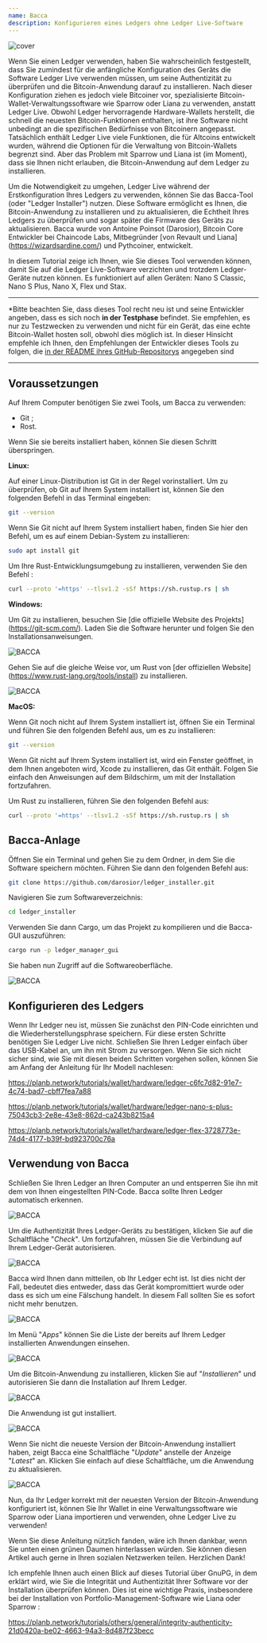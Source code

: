 ```yaml
---
name: Bacca
description: Konfigurieren eines Ledgers ohne Ledger Live-Software
---
```

![cover](assets/cover.webp)

Wenn Sie einen Ledger verwenden, haben Sie wahrscheinlich festgestellt, dass Sie zumindest für die anfängliche Konfiguration des Geräts die Software Ledger Live verwenden müssen, um seine Authentizität zu überprüfen und die Bitcoin-Anwendung darauf zu installieren. Nach dieser Konfiguration ziehen es jedoch viele Bitcoiner vor, spezialisierte Bitcoin-Wallet-Verwaltungssoftware wie Sparrow oder Liana zu verwenden, anstatt Ledger Live. Obwohl Ledger hervorragende Hardware-Wallets herstellt, die schnell die neuesten Bitcoin-Funktionen enthalten, ist ihre Software nicht unbedingt an die spezifischen Bedürfnisse von Bitcoinern angepasst. Tatsächlich enthält Ledger Live viele Funktionen, die für Altcoins entwickelt wurden, während die Optionen für die Verwaltung von Bitcoin-Wallets begrenzt sind. Aber das Problem mit Sparrow und Liana ist (im Moment), dass sie Ihnen nicht erlauben, die Bitcoin-Anwendung auf dem Ledger zu installieren.

Um die Notwendigkeit zu umgehen, Ledger Live während der Erstkonfiguration Ihres Ledgers zu verwenden, können Sie das Bacca-Tool (oder "Ledger Installer") nutzen. Diese Software ermöglicht es Ihnen, die Bitcoin-Anwendung zu installieren und zu aktualisieren, die Echtheit Ihres Ledgers zu überprüfen und sogar später die Firmware des Geräts zu aktualisieren. Bacca wurde von Antoine Poinsot (Darosior), Bitcoin Core Entwickler bei Chaincode Labs, Mitbegründer [von Revault und Liana] (https://wizardsardine.com/) und Pythcoiner, entwickelt.

In diesem Tutorial zeige ich Ihnen, wie Sie dieses Tool verwenden können, damit Sie auf die Ledger Live-Software verzichten und trotzdem Ledger-Geräte nutzen können. Es funktioniert auf allen Geräten: Nano S Classic, Nano S Plus, Nano X, Flex und Stax.

---
*Bitte beachten Sie, dass dieses Tool recht neu ist und seine Entwickler angeben, dass es sich noch **in der Testphase** befindet. Sie empfehlen, es nur zu Testzwecken zu verwenden und nicht für ein Gerät, das eine echte Bitcoin-Wallet hosten soll, obwohl dies möglich ist. In dieser Hinsicht empfehle ich Ihnen, den Empfehlungen der Entwickler dieses Tools zu folgen, die [in der README ihres GitHub-Repositorys](https://github.com/darosior/ledger_installer) angegeben sind

---
## Voraussetzungen

Auf Ihrem Computer benötigen Sie zwei Tools, um Bacca zu verwenden:


- Git ;
- Rost.

Wenn Sie sie bereits installiert haben, können Sie diesen Schritt überspringen.

**Linux:**

Auf einer Linux-Distribution ist Git in der Regel vorinstalliert. Um zu überprüfen, ob Git auf Ihrem System installiert ist, können Sie den folgenden Befehl in das Terminal eingeben:

```bash
git --version
```

Wenn Sie Git nicht auf Ihrem System installiert haben, finden Sie hier den Befehl, um es auf einem Debian-System zu installieren:

```bash
sudo apt install git
```

Um Ihre Rust-Entwicklungsumgebung zu installieren, verwenden Sie den Befehl :

```bash
curl --proto '=https' --tlsv1.2 -sSf https://sh.rustup.rs | sh
```

**Windows:**

Um Git zu installieren, besuchen Sie [die offizielle Website des Projekts] (https://git-scm.com/). Laden Sie die Software herunter und folgen Sie den Installationsanweisungen.

![BACCA](assets/fr/01.webp)

Gehen Sie auf die gleiche Weise vor, um Rust von [der offiziellen Website] (https://www.rust-lang.org/tools/install) zu installieren.

![BACCA](assets/fr/02.webp)

**MacOS:**

Wenn Git noch nicht auf Ihrem System installiert ist, öffnen Sie ein Terminal und führen Sie den folgenden Befehl aus, um es zu installieren:

```bash
git --version
```

Wenn Git nicht auf Ihrem System installiert ist, wird ein Fenster geöffnet, in dem Ihnen angeboten wird, Xcode zu installieren, das Git enthält. Folgen Sie einfach den Anweisungen auf dem Bildschirm, um mit der Installation fortzufahren.

Um Rust zu installieren, führen Sie den folgenden Befehl aus:

```bash
curl --proto '=https' --tlsv1.2 -sSf https://sh.rustup.rs | sh
```

## Bacca-Anlage

Öffnen Sie ein Terminal und gehen Sie zu dem Ordner, in dem Sie die Software speichern möchten. Führen Sie dann den folgenden Befehl aus:

```bash
git clone https://github.com/darosior/ledger_installer.git
```

Navigieren Sie zum Softwareverzeichnis:

```bash
cd ledger_installer
```

Verwenden Sie dann Cargo, um das Projekt zu kompilieren und die Bacca-GUI auszuführen:

```bash
cargo run -p ledger_manager_gui
```

Sie haben nun Zugriff auf die Softwareoberfläche.

![BACCA](assets/fr/03.webp)

## Konfigurieren des Ledgers

Wenn Ihr Ledger neu ist, müssen Sie zunächst den PIN-Code einrichten und die Wiederherstellungsphrase speichern. Für diese ersten Schritte benötigen Sie Ledger Live nicht. Schließen Sie Ihren Ledger einfach über das USB-Kabel an, um ihn mit Strom zu versorgen. Wenn Sie sich nicht sicher sind, wie Sie mit diesen beiden Schritten vorgehen sollen, können Sie am Anfang der Anleitung für Ihr Modell nachlesen:

https://planb.network/tutorials/wallet/hardware/ledger-c6fc7d82-91e7-4c74-bad7-cbff7fea7a88

https://planb.network/tutorials/wallet/hardware/ledger-nano-s-plus-75043cb3-2e8e-43e8-862d-ca243b8215a4

https://planb.network/tutorials/wallet/hardware/ledger-flex-3728773e-74d4-4177-b39f-bd923700c76a

## Verwendung von Bacca

Schließen Sie Ihren Ledger an Ihren Computer an und entsperren Sie ihn mit dem von Ihnen eingestellten PIN-Code. Bacca sollte Ihren Ledger automatisch erkennen.

![BACCA](assets/fr/04.webp)

Um die Authentizität Ihres Ledger-Geräts zu bestätigen, klicken Sie auf die Schaltfläche "*Check*". Um fortzufahren, müssen Sie die Verbindung auf Ihrem Ledger-Gerät autorisieren.

![BACCA](assets/fr/05.webp)

Bacca wird Ihnen dann mitteilen, ob Ihr Ledger echt ist. Ist dies nicht der Fall, bedeutet dies entweder, dass das Gerät kompromittiert wurde oder dass es sich um eine Fälschung handelt. In diesem Fall sollten Sie es sofort nicht mehr benutzen.

![BACCA](assets/fr/06.webp)

Im Menü "*Apps*" können Sie die Liste der bereits auf Ihrem Ledger installierten Anwendungen einsehen.

![BACCA](assets/fr/07.webp)

Um die Bitcoin-Anwendung zu installieren, klicken Sie auf "*Installieren*" und autorisieren Sie dann die Installation auf Ihrem Ledger.

![BACCA](assets/fr/08.webp)

Die Anwendung ist gut installiert.

![BACCA](assets/fr/09.webp)

Wenn Sie nicht die neueste Version der Bitcoin-Anwendung installiert haben, zeigt Bacca eine Schaltfläche "*Update*" anstelle der Anzeige "*Latest*" an. Klicken Sie einfach auf diese Schaltfläche, um die Anwendung zu aktualisieren.

![BACCA](assets/fr/10.webp)

Nun, da Ihr Ledger korrekt mit der neuesten Version der Bitcoin-Anwendung konfiguriert ist, können Sie Ihr Wallet in eine Verwaltungssoftware wie Sparrow oder Liana importieren und verwenden, ohne Ledger Live zu verwenden!

Wenn Sie diese Anleitung nützlich fanden, wäre ich Ihnen dankbar, wenn Sie unten einen grünen Daumen hinterlassen würden. Sie können diesen Artikel auch gerne in Ihren sozialen Netzwerken teilen. Herzlichen Dank!

Ich empfehle Ihnen auch einen Blick auf dieses Tutorial über GnuPG, in dem erklärt wird, wie Sie die Integrität und Authentizität Ihrer Software vor der Installation überprüfen können. Dies ist eine wichtige Praxis, insbesondere bei der Installation von Portfolio-Management-Software wie Liana oder Sparrow :

https://planb.network/tutorials/others/general/integrity-authenticity-21d0420a-be02-4663-94a3-8d487f23becc

